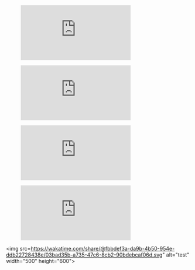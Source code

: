
<figure><embed src="https://wakatime.com/share/@fbbdef3a-da9b-4b50-954e-ddb22728438e/feab55be-c35e-4694-94a1-730f596b3749.svg"></embed></figure>
<figure><embed src="https://wakatime.com/share/@fbbdef3a-da9b-4b50-954e-ddb22728438e/0abb7dae-3188-462c-92cc-f8c40b0028ea.svg"></embed></figure>
<figure><embed src="https://wakatime.com/share/@fbbdef3a-da9b-4b50-954e-ddb22728438e/37772ec4-76b5-4d4d-bd8d-49e638138255.svg"></embed></figure>
<figure><embed src="https://wakatime.com/share/@fbbdef3a-da9b-4b50-954e-ddb22728438e/03bad35b-a735-47c6-8cb2-90bdebcaf06d.svg"></embed></figure>


 <img src=https://wakatime.com/share/@fbbdef3a-da9b-4b50-954e-ddb22728438e/03bad35b-a735-47c6-8cb2-90bdebcaf06d.svg" alt="test" width="500" height="600"> 
